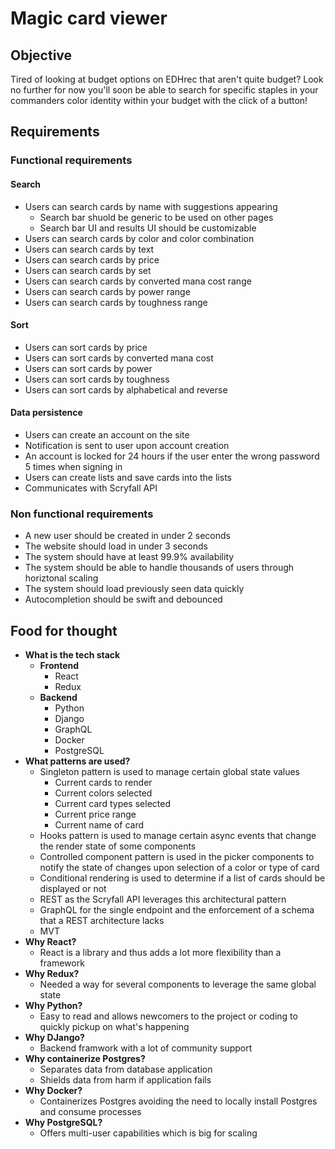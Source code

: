 # Magic card viewer
## Objective
Tired of looking at budget options on EDHrec that aren't quite budget? Look no further for now you'll soon be able to search for specific staples in your commanders color identity within your budget with the click of a button!

## Requirements
### Functional requirements
#### Search
- Users can search cards by name with suggestions appearing
  - Search bar shuold be generic to be used on other pages
  - Search bar UI and results UI should be customizable
- Users can search cards by color and color combination
- Users can search cards by text
- Users can search cards by price
- Users can search cards by set
- Users can search cards by converted mana cost range
- Users can search cards by power range
- Users can search cards by toughness range

#### Sort
- Users can sort cards by price
- Users can sort cards by converted mana cost
- Users can sort cards by power
- Users can sort cards by toughness
- Users can sort cards by alphabetical and reverse

#### Data persistence
- Users can create an account on the site
- Notification is sent to user upon account creation
- An account is locked for 24 hours if the user enter the wrong password 5 times when signing in
- Users can create lists and save cards into the lists
- Communicates with Scryfall API

### Non functional requirements
- A new user should be created in under 2 seconds
- The website should load in under 3 seconds
- The system should have at least 99.9% availability
- The system should be able to handle thousands of users through horiztonal scaling
- The system should load previously seen data quickly
- Autocompletion should be swift and debounced

## Food for thought
- **What is the tech stack**
  - **Frontend**
    - React
    - Redux
  - **Backend**
    - Python
    - Django
    - GraphQL
    - Docker
    - PostgreSQL
- **What patterns are used?**
  - Singleton pattern is used to manage certain global state values
    - Current cards to render
    - Current colors selected
    - Current card types selected
    - Current price range
    - Current name of card
  - Hooks pattern is used to manage certain async events that change the render state of some components
  - Controlled component pattern is used in the picker components to notify the state of changes upon selection of a color or type of card
  - Conditional rendering is used to determine if a list of cards should be displayed or not
  - REST as the Scryfall API leverages this architectural pattern
  - GraphQL for the single endpoint and the enforcement of a schema that a REST architecture lacks
  - MVT
- **Why React?**
  - React is a library and thus adds a lot more flexibility than a framework
- **Why Redux?**
  - Needed a way for several components to leverage the same global state
- **Why Python?**
  - Easy to read and allows newcomers to the project or coding to quickly pickup on what's happening
- **Why DJango?**
  - Backend framwork with a lot of community support
- **Why containerize Postgres?**
  - Separates data from database application
  - Shields data from harm if application fails
- **Why Docker?**
  - Containerizes Postgres avoiding the need to locally install Postgres and consume processes
- **Why PostgreSQL?**
  - Offers multi-user capabilities which is big for scaling